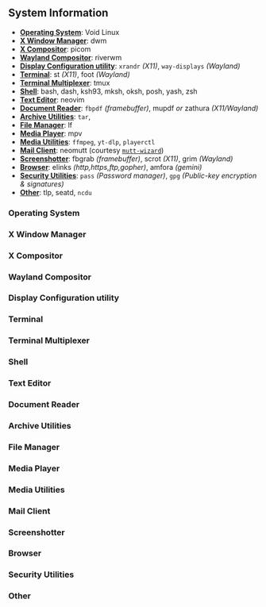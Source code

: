 ## System Information
- **[Operating System](#operating-system)**: Void Linux
- **[X Window Manager](#x-window-manager)**: dwm
- **[X Compositor](#x-compositor)**: picom
- **[Wayland Compositor](#wayland-compositor)**: riverwm
- **[Display Configuration utility](#display-configuration-utility)**: `xrandr` *(X11)*, `way-displays` *(Wayland)*
- **[Terminal](#terminal)**: st *(X11)*, foot *(Wayland)*
- **[Terminal Multiplexer](#terminal-multiplexer)**: tmux
- **[Shell](#shell)**: bash, dash, ksh93, mksh, oksh, posh, yash, zsh
- **[Text Editor](#text-editor)**: neovim
- **[Document Reader](#document-reader)**: `fbpdf` *(framebuffer)*, mupdf *or* zathura *(X11/Wayland)*
- **[Archive Utilities](#archive-utilities)**: `tar`, 
- **[File Manager](#file-manager)**: lf
- **[Media Player](#media-player)**: mpv
- **[Media Utilities](#media-utilities)**: `ffmpeg`, `yt-dlp`, `playerctl`
- **[Mail Client](#mail-client)**: neomutt (courtesy [`mutt-wizard`](https://github.com/LukeSmithxyz/mutt-wizard))
- **[Screenshotter](#screenshotter)**: fbgrab *(framebuffer)*, scrot *(X11)*, grim *(Wayland)*
- **[Browser](#browser)**: elinks *(http,https,ftp,gopher)*, amfora *(gemini)*
- **[Security Utilities](#security-utilities)**: `pass` *(Password manager)*, `gpg` *(Public-key encryption & signatures)*
- **[Other](#other)**: tlp, seatd, `ncdu`
### Operating System
### X Window Manager
### X Compositor
### Wayland Compositor
### Display Configuration utility
### Terminal
### Terminal Multiplexer
### Shell
### Text Editor
### Document Reader
### Archive Utilities
### File Manager
### Media Player
### Media Utilities
### Mail Client
### Screenshotter
### Browser
### Security Utilities
### Other
